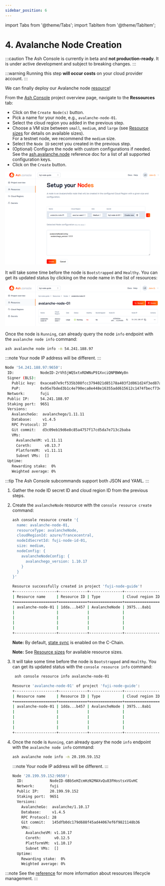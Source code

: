 ```yaml
---
sidebar_position: 6
---
```


import Tabs from '@theme/Tabs';
import TabItem from '@theme/TabItem';

# 4. Avalanche Node Creation

:::caution
The Ash Console is currently in beta and **not production-ready**. It is under active development and subject to breaking changes.
:::

:::warning
Running this step **will occur costs** on your cloud provider account.
:::

We can finally deploy our Avalanche node [resource](/docs/console/glossary#resource)!

<Tabs>

<TabItem value="console" label="Using the Ash Console" default>

From the [Ash Console](https://console.ash.center) project overview page, navigate to the **Ressources** tab:
- Click on the `Create Node(s)` button.
- Pick a name for your node, e.g., `avalanche-node-01`.
- Select the cloud region you added in the previous step.
- Choose a VM size between `small`, `medium`, and `large` (see [Resource sizes](/docs/console/reference/resource-management#resource-sizes) for details on available sizes).  
  For a testnet node, we recommend the `medium` size.
- Select the `Node ID` secret you created in the previous step.
- (Optional) Configure the node with custom configurations if needed. See the [ash.avalanche.node](/docs/toolkit/ansible-avalanche-collection/reference/roles/avalanche-node) reference doc for a list of all supported configuration keys.
- Click on the `Create` button.

![Ash Console node create](/img/ash-console-fuji-node-create.png)

It will take some time before the node is `Bootstrapped` and `Healthy`. You can get its updated status by clicking on the node name in the list of resources:

![Ash Console node list](/img/ash-console-node-list.png)

Once the node is `Running`, can already query the node `info` endpoint with the `avalanche node info` command:

   ```bash title="Command"
   ash avalanche node info -n 54.241.188.97
   ```

:::note
Your node IP address will be different.
:::

   ```bash title="Output"
  Node '54.241.188.97:9650':
    ID:            NodeID-2rVh5jWQ5xtxRDWNuP91XvciQNPBWWy8n
    Signer (BLS):
      Public key:  0xacea07e9cf535b308fcc3794021d85178a403f2d061d24f3ed87a2f702a49df098ee5e926c15798853711c1eed58d7f6
      PoP:         0x95e7bded3b1c4e790eca8e448e16355add615612c1474fbecf73e3ad4a53541644d870ba50f602aed939f49634621b8e14b427a085de5a220fa9c8001ed9b0a5bb147287f365d0a7cbd704cda6836bcabc0f855623449982fb4af2587fd38ab1
    Network:       fuji
    Public IP:     54.241.188.97
    Staking port:  9651
    Versions:
      AvalancheGo:  avalanchego/1.11.11
      Database:     v1.4.5
      RPC Protocol: 37
      Git commit:   d3c09eb19d6e8c85a4757f17cd5da7e713c2baba
      VMs:
        AvalancheVM: v1.11.11
        Coreth:      v0.13.7
        PlatformVM:  v1.11.11
        Subnet VMs:  []
    Uptime:
      Rewarding stake:  0%
      Weighted average: 0%
   ```

</TabItem>

<TabItem value="cli" label="Using the Ash CLI" default>


:::tip
The Ash Console subcommands support both JSON and YAML.
:::

1. Gather the node ID secret ID and cloud region ID from the previous steps.
2. Create the `avalancheNode` resource with the `console resource create` command:

   ```bash title="Command"
   ash console resource create '{
     name: avalanche-node-01,
     resourceType: avalancheNode,
     cloudRegionId: azure/francecentral,
     nodeIdSecretId: fuji-node-id-01,
     size: medium,
     nodeConfig: {
       avalancheNodeConfig: {
         avalanchego_version: 1.10.17
       }
     }
   }'
   ```

   ```bash title="Output"
   Resource successfully created in project 'fuji-node-guide'!
   +-------------------+-------------+---------------+-----------------+--------+------------------+---------+--------------------------+
   | Resource name     | Resource ID | Type          | Cloud region ID | Size   | Created at       | Status  | Resource specific        |
   +===================+=============+===============+=================+========+==================+=========+==========================+
   | avalanche-node-01 | 1dda...b457 | AvalancheNode | 3975...8ab1     | Medium | 2023-12-21T11:21 | Pending |  IP address   | None     |
   |                   |             |               |                 |        |                  |         |  Running      | false    |
   |                   |             |               |                 |        |                  |         |  Bootstrapped | [false]  |
   |                   |             |               |                 |        |                  |         |  Healthy      | [false]  |
   |                   |             |               |                 |        |                  |         |  Restart req. | false    |
   +-------------------+-------------+---------------+-----------------+--------+------------------+---------+--------------------------+
   ```

   **Note:** By default, [state sync](https://docs.avax.network/nodes/configure/chain-configs/C#state-sync) is enabled on the C-Chain.

   **Note:** See [Resource sizes](/docs/console/reference/resource-management#resource-sizes) for available resource sizes.

3. It will take some time before the node is `Bootstrapped` and `Healthy`. You can get its updated status with the `console resource info` command:

   ```bash title="Command"
    ash console resource info avalanche-node-01
   ```

   ```bash title="Output"
   Resource 'avalanche-node-01' of project 'fuji-node-guide':
   +-------------------+-------------+---------------+-----------------+--------+------------------+-------------+--------------------------------+
   | Resource name     | Resource ID | Type          | Cloud region ID | Size   | Created at       | Status      | Resource specific              |
   +===================+=============+===============+=================+========+==================+=============+================================+
   | avalanche-node-01 | 1dda...b457 | AvalancheNode | 3975...8ab1     | Medium | 2023-12-21T11:21 | Configuring |  IP address   | 20.199.59.152  |
   |                   |             |               |                 |        |                  |             |  Running      | false          |
   |                   |             |               |                 |        |                  |             |  Bootstrapped | [false]        |
   |                   |             |               |                 |        |                  |             |  Healthy      | [false]        |
   |                   |             |               |                 |        |                  |             |  Restart req. | false          |
   +-------------------+-------------+---------------+-----------------+--------+------------------+-------------+--------------------------------+
   ```

4. Once the node is `Running`, can already query the node `info` endpoint with the `avalanche node info` command:

   ```bash title="Command"
   ash avalanche node info -n 20.199.59.152
   ```

   :::note
   Your node IP address will be different.
   :::

   ```bash title="Output"
   Node '20.199.59.152:9650':
     ID:            NodeID-6BbSeHZcmHzN2MAXvQu83FHostsxVGvHC
     Network:       fuji
     Public IP:     20.199.59.152
     Staking port:  9651
     Versions:
       AvalancheGo:  avalanche/1.10.17
       Database:     v1.4.5
       RPC Protocol: 28
       Git commit:   145dfb0dc179d688f45ad44067ef6f9821148b36
       VMs:
         AvalancheVM: v1.10.17
         Coreth:      v0.12.5
         PlatformVM:  v1.10.17
         Subnet VMs:  []
     Uptime:
       Rewarding stake:  0%
       Weighted average: 0%
   ```

</TabItem>
</Tabs>

:::note
See the [reference](/docs/console/reference/resource-management) for more information about resources lifecycle management.
:::
